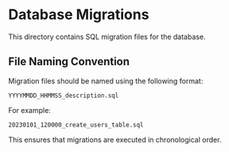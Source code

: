 # Database Migrations

This directory contains SQL migration files for the database.

## File Naming Convention

Migration files should be named using the following format:
```
YYYYMMDD_HHMMSS_description.sql
```

For example:
```
20230101_120000_create_users_table.sql
```

This ensures that migrations are executed in chronological order.